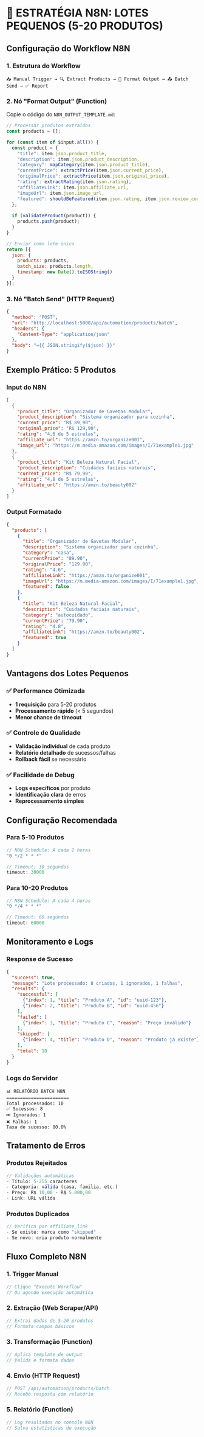 # 🎯 ESTRATÉGIA N8N: LOTES PEQUENOS (5-20 PRODUTOS)

## Configuração do Workflow N8N

### 1. Estrutura do Workflow
```
📥 Manual Trigger → 🔍 Extract Products → 🎨 Format Output → 📤 Batch Send → ✅ Report
```

### 2. Nó "Format Output" (Function)
Copie o código do `N8N_OUTPUT_TEMPLATE.md`:

```javascript
// Processar produtos extraídos
const products = [];

for (const item of $input.all()) {
  const product = {
    "title": item.json.product_title,
    "description": item.json.product_description,
    "category": mapCategory(item.json.product_title),
    "currentPrice": extractPrice(item.json.current_price),
    "originalPrice": extractPrice(item.json.original_price),
    "rating": extractRating(item.json.rating),
    "affiliateLink": item.json.affiliate_url,
    "imageUrl": item.json.image_url,
    "featured": shouldBeFeatured(item.json.rating, item.json.review_count)
  };
  
  if (validateProduct(product)) {
    products.push(product);
  }
}

// Enviar como lote único
return [{
  json: {
    products: products,
    batch_size: products.length,
    timestamp: new Date().toISOString()
  }
}];
```

### 3. Nó "Batch Send" (HTTP Request)
```json
{
  "method": "POST",
  "url": "http://localhost:5000/api/automation/products/batch",
  "headers": {
    "Content-Type": "application/json"
  },
  "body": "={{ JSON.stringify($json) }}"
}
```

## Exemplo Prático: 5 Produtos

### Input do N8N
```json
[
  {
    "product_title": "Organizador de Gavetas Modular",
    "product_description": "Sistema organizador para cozinha",
    "current_price": "R$ 89,90",
    "original_price": "R$ 129,90",
    "rating": "4,6 de 5 estrelas",
    "affiliate_url": "https://amzn.to/organize001",
    "image_url": "https://m.media-amazon.com/images/I/71example1.jpg"
  },
  {
    "product_title": "Kit Beleza Natural Facial",
    "product_description": "Cuidados faciais naturais",
    "current_price": "R$ 79,90",
    "rating": "4,8 de 5 estrelas",
    "affiliate_url": "https://amzn.to/beauty002"
  }
]
```

### Output Formatado
```json
{
  "products": [
    {
      "title": "Organizador de Gavetas Modular",
      "description": "Sistema organizador para cozinha",
      "category": "casa",
      "currentPrice": "89.90",
      "originalPrice": "129.90",
      "rating": "4.6",
      "affiliateLink": "https://amzn.to/organize001",
      "imageUrl": "https://m.media-amazon.com/images/I/71example1.jpg",
      "featured": false
    },
    {
      "title": "Kit Beleza Natural Facial", 
      "description": "Cuidados faciais naturais",
      "category": "autocuidado",
      "currentPrice": "79.90",
      "rating": "4.8",
      "affiliateLink": "https://amzn.to/beauty002",
      "featured": true
    }
  ]
}
```

## Vantagens dos Lotes Pequenos

### ✅ Performance Otimizada
- **1 requisição** para 5-20 produtos
- **Processamento rápido** (< 5 segundos)
- **Menor chance de timeout**

### ✅ Controle de Qualidade
- **Validação individual** de cada produto
- **Relatório detalhado** de sucessos/falhas
- **Rollback fácil** se necessário

### ✅ Facilidade de Debug
- **Logs específicos** por produto
- **Identificação clara** de erros
- **Reprocessamento simples**

## Configuração Recomendada

### Para 5-10 Produtos
```javascript
// N8N Schedule: A cada 2 horas
"0 */2 * * *"

// Timeout: 30 segundos
timeout: 30000
```

### Para 10-20 Produtos  
```javascript
// N8N Schedule: A cada 4 horas
"0 */4 * * *"

// Timeout: 60 segundos
timeout: 60000
```

## Monitoramento e Logs

### Response de Sucesso
```json
{
  "success": true,
  "message": "Lote processado: 8 criados, 1 ignorados, 1 falhas",
  "results": {
    "successful": [
      {"index": 1, "title": "Produto A", "id": "uuid-123"},
      {"index": 2, "title": "Produto B", "id": "uuid-456"}
    ],
    "failed": [
      {"index": 3, "title": "Produto C", "reason": "Preço inválido"}
    ],
    "skipped": [
      {"index": 4, "title": "Produto D", "reason": "Produto já existe"}
    ],
    "total": 10
  }
}
```

### Logs do Servidor
```
📊 RELATÓRIO BATCH N8N
=======================
Total processados: 10
✅ Sucessos: 8
⏭️ Ignorados: 1  
❌ Falhas: 1
Taxa de sucesso: 80.0%
```

## Tratamento de Erros

### Produtos Rejeitados
```javascript
// Validações automáticas
- Título: 5-255 caracteres
- Categoria: válida (casa, familia, etc.)
- Preço: R$ 10,00 - R$ 5.000,00
- Link: URL válida
```

### Produtos Duplicados
```javascript
// Verifica por affiliate_link
- Se existe: marca como "skipped"
- Se novo: cria produto normalmente
```

## Fluxo Completo N8N

### 1. Trigger Manual
```javascript
// Clique "Execute Workflow"
// Ou agende execução automática
```

### 2. Extração (Web Scraper/API)
```javascript
// Extrai dados de 5-20 produtos
// Formata campos básicos
```

### 3. Transformação (Function)
```javascript
// Aplica template de output
// Valida e formata dados
```

### 4. Envio (HTTP Request)
```javascript
// POST /api/automation/products/batch
// Recebe resposta com relatório
```

### 5. Relatório (Function)
```javascript
// Log resultados no console N8N
// Salva estatísticas de execução
```